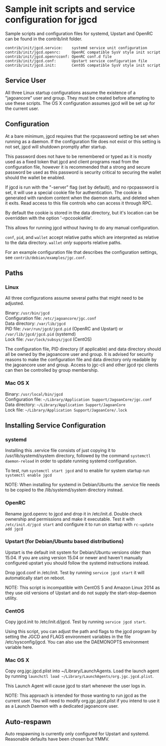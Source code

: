 Sample init scripts and service configuration for jgcd
==========================================================

Sample scripts and configuration files for systemd, Upstart and OpenRC
can be found in the contrib/init folder.

    contrib/init/jgcd.service:    systemd service unit configuration
    contrib/init/jgcd.openrc:     OpenRC compatible SysV style init script
    contrib/init/jgcd.openrcconf: OpenRC conf.d file
    contrib/init/jgcd.conf:       Upstart service configuration file
    contrib/init/jgcd.init:       CentOS compatible SysV style init script

Service User
---------------------------------

All three Linux startup configurations assume the existence of a "jagoancore" user
and group.  They must be created before attempting to use these scripts.
The OS X configuration assumes jgcd will be set up for the current user.

Configuration
---------------------------------

At a bare minimum, jgcd requires that the rpcpassword setting be set
when running as a daemon.  If the configuration file does not exist or this
setting is not set, jgcd will shutdown promptly after startup.

This password does not have to be remembered or typed as it is mostly used
as a fixed token that jgcd and client programs read from the configuration
file, however it is recommended that a strong and secure password be used
as this password is security critical to securing the wallet should the
wallet be enabled.

If jgcd is run with the "-server" flag (set by default), and no rpcpassword is set,
it will use a special cookie file for authentication. The cookie is generated with random
content when the daemon starts, and deleted when it exits. Read access to this file
controls who can access it through RPC.

By default the cookie is stored in the data directory, but it's location can be overridden
with the option '-rpccookiefile'.

This allows for running jgcd without having to do any manual configuration.

`conf`, `pid`, and `wallet` accept relative paths which are interpreted as
relative to the data directory. `wallet` *only* supports relative paths.

For an example configuration file that describes the configuration settings,
see `contrib/debian/examples/jgc.conf`.

Paths
---------------------------------

### Linux

All three configurations assume several paths that might need to be adjusted.

Binary:              `/usr/bin/jgcd`  
Configuration file:  `/etc/jagoancore/jgc.conf`  
Data directory:      `/var/lib/jgcd`  
PID file:            `/var/run/jgcd/jgcd.pid` (OpenRC and Upstart) or `/var/lib/jgcd/jgcd.pid` (systemd)  
Lock file:           `/var/lock/subsys/jgcd` (CentOS)  

The configuration file, PID directory (if applicable) and data directory
should all be owned by the jagoancore user and group.  It is advised for security
reasons to make the configuration file and data directory only readable by the
jagoancore user and group.  Access to jgc-cli and other jgcd rpc clients
can then be controlled by group membership.

### Mac OS X

Binary:              `/usr/local/bin/jgcd`  
Configuration file:  `~/Library/Application Support/JagoanCore/jgc.conf`  
Data directory:      `~/Library/Application Support/JagoanCore`  
Lock file:           `~/Library/Application Support/JagoanCore/.lock`  

Installing Service Configuration
-----------------------------------

### systemd

Installing this .service file consists of just copying it to
/usr/lib/systemd/system directory, followed by the command
`systemctl daemon-reload` in order to update running systemd configuration.

To test, run `systemctl start jgcd` and to enable for system startup run
`systemctl enable jgcd`

NOTE: When installing for systemd in Debian/Ubuntu the .service file needs to be copied to the /lib/systemd/system directory instead.

### OpenRC

Rename jgcd.openrc to jgcd and drop it in /etc/init.d.  Double
check ownership and permissions and make it executable.  Test it with
`/etc/init.d/jgcd start` and configure it to run on startup with
`rc-update add jgcd`

### Upstart (for Debian/Ubuntu based distributions)

Upstart is the default init system for Debian/Ubuntu versions older than 15.04. If you are using version 15.04 or newer and haven't manually configured upstart you should follow the systemd instructions instead.

Drop jgcd.conf in /etc/init.  Test by running `service jgcd start`
it will automatically start on reboot.

NOTE: This script is incompatible with CentOS 5 and Amazon Linux 2014 as they
use old versions of Upstart and do not supply the start-stop-daemon utility.

### CentOS

Copy jgcd.init to /etc/init.d/jgcd. Test by running `service jgcd start`.

Using this script, you can adjust the path and flags to the jgcd program by
setting the JGCD and FLAGS environment variables in the file
/etc/sysconfig/jgcd. You can also use the DAEMONOPTS environment variable here.

### Mac OS X

Copy org.jgc.jgcd.plist into ~/Library/LaunchAgents. Load the launch agent by
running `launchctl load ~/Library/LaunchAgents/org.jgc.jgcd.plist`.

This Launch Agent will cause jgcd to start whenever the user logs in.

NOTE: This approach is intended for those wanting to run jgcd as the current user.
You will need to modify org.jgc.jgcd.plist if you intend to use it as a
Launch Daemon with a dedicated jagoancore user.

Auto-respawn
-----------------------------------

Auto respawning is currently only configured for Upstart and systemd.
Reasonable defaults have been chosen but YMMV.

